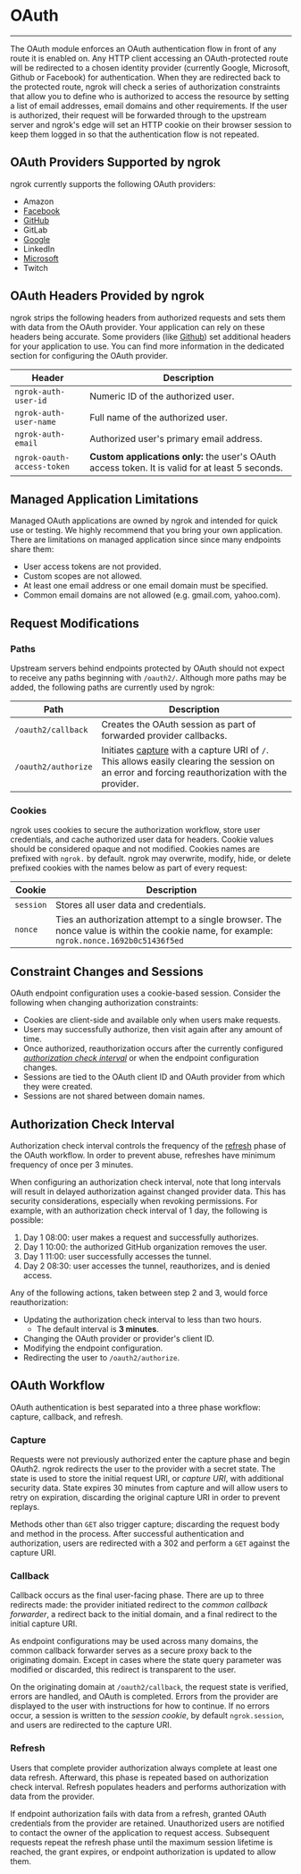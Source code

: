 # OAuth
----------------

The OAuth module enforces an OAuth authentication flow in front of any route it is enabled on. Any HTTP client accessing an OAuth-protected route will be redirected to a chosen identity provider (currently Google, Microsoft, Github or Facebook) for authentication. When they are redirected back to the protected route, ngrok will check a series of authorization constraints that allow you to define who is authorized to access the resource by setting a list of email addresses, email domains and other requirements. If the user is authorized, their request will be forwarded through to the upstream server and ngrok's edge will set an HTTP cookie on their browser session to keep them logged in so that the authentication flow is not repeated.

## OAuth Providers Supported by ngrok

ngrok currently supports the following OAuth providers:

*   Amazon
*   [Facebook](/docs/cloud-edge/modules/oauth/facebook)
*   [GitHub](/docs/cloud-edge/modules/oauth/github)
*   GitLab
*   [Google](/docs/cloud-edge/modules/oauth/google)
*   LinkedIn
*   [Microsoft](/docs/cloud-edge/modules/oauth/microsoft)
*   Twitch

## OAuth Headers Provided by ngrok

ngrok strips the following headers from authorized requests and sets them with data from the OAuth provider. Your application can rely on these headers being accurate. Some providers (like [Github](/docs/cloud-edge/modules/oauth/github#oauth-providers-github-headers)) set additional headers for your application to use. You can find more information in the dedicated section for configuring the OAuth provider.

|Header|Description|
|---|---|
| `ngrok-auth-user-id` | Numeric ID of the authorized user. |
| `ngrok-auth-user-name` | Full name of the authorized user. |
| `ngrok-auth-email` | Authorized user's primary email address. |
| `ngrok-oauth-access-token` | **Custom applications only:** the user's OAuth access token. It is valid for at least 5 seconds. |

## Managed Application Limitations

Managed OAuth applications are owned by ngrok and intended for quick use or testing. We highly recommend that you bring your own application. There are limitations on managed application since since many endpoints share them:

*   User access tokens are not provided.
*   Custom scopes are not allowed.
*   At least one email address or one email domain must be specified.
*   Common email domains are not allowed (e.g. gmail.com, yahoo.com).

## Request Modifications

### Paths

Upstream servers behind endpoints protected by OAuth should not expect to receive any paths beginning with `/oauth2/`. Although more paths may be added, the following paths are currently used by ngrok:

|Path|Description|
|---|---|
| `/oauth2/callback` | Creates the OAuth session as part of forwarded provider callbacks. |
| `/oauth2/authorize` | Initiates [capture](#capture) with a capture URI of `/`. This allows easily clearing the session on an error and forcing reauthorization with the provider. |

### Cookies

ngrok uses cookies to secure the authorization workflow, store user credentials, and cache authorized user data for headers. Cookie values should be considered opaque and not modified. Cookies names are prefixed with `ngrok.` by default. ngrok may overwrite, modify, hide, or delete prefixed cookies with the names below as part of every request:

|Cookie|Description|
|---|---|
| `session` | Stores all user data and credentials.|
| `nonce` | Ties an authorization attempt to a single browser. The nonce value is within the cookie name, for example: `ngrok.nonce.1692b0c51436f5ed`|

## Constraint Changes and Sessions

OAuth endpoint configuration uses a cookie-based session. Consider the following when changing authorization constraints:

*   Cookies are client-side and available only when users make requests.
*   Users may successfully authorize, then visit again after any amount of time.
*   Once authorized, reauthorization occurs after the currently configured _[authorization check interval](#authorization-check-interval)_ or when the endpoint configuration changes.
*   Sessions are tied to the OAuth client ID and OAuth provider from which they were created.
*   Sessions are not shared between domain names.

## Authorization Check Interval

Authorization check interval controls the frequency of the [refresh](#refresh) phase of the OAuth workflow. In order to prevent abuse, refreshes have minimum frequency of once per 3 minutes.

When configuring an authorization check interval, note that long intervals will result in delayed authorization against changed provider data. This has security considerations, especially when revoking permissions. For example, with an authorization check interval of 1 day, the following is possible:

1.  Day 1 08:00: user makes a request and successfully authorizes.
2.  Day 1 10:00: the authorized GitHub organization removes the user.
3.  Day 1 11:00: user successfully accesses the tunnel.
4.  Day 2 08:30: user accesses the tunnel, reauthorizes, and is denied access.

Any of the following actions, taken between step 2 and 3, would force reauthorization:

*   Updating the authorization check interval to less than two hours.
    *   The default interval is **3 minutes**.
*   Changing the OAuth provider or provider's client ID.
*   Modifying the endpoint configuration.
*   Redirecting the user to `/oauth2/authorize`.

## OAuth Workflow

OAuth authentication is best separated into a three phase workflow: capture, callback, and refresh.

### Capture

Requests were not previously authorized enter the capture phase and begin OAuth2. ngrok redirects the user to the provider with a secret state. The state is used to store the initial request URI, or _capture URI_, with additional security data. State expires 30 minutes from capture and will allow users to retry on expiration, discarding the original capture URI in order to prevent replays.

Methods other than `GET` also trigger capture; discarding the request body and method in the process. After successful authentication and authorization, users are redirected with a 302 and perform a `GET` against the capture URI.

### Callback

Callback occurs as the final user-facing phase. There are up to three redirects made: the provider initiated redirect to the _common callback forwarder_, a redirect back to the initial domain, and a final redirect to the initial capture URI.

As endpoint configurations may be used across many domains, the common callback forwarder serves as a secure proxy back to the originating domain. Except in cases where the state query parameter was modified or discarded, this redirect is transparent to the user.

On the originating domain at `/oauth2/callback`, the request state is verified, errors are handled, and OAuth is completed. Errors from the provider are displayed to the user with instructions for how to continue. If no errors occur, a session is written to the _session cookie_, by default `ngrok.session`, and users are redirected to the capture URI.

### Refresh

Users that complete provider authorization always complete at least one data refresh. Afterward, this phase is repeated based on authorization check interval. Refresh populates headers and performs authorization with data from the provider.

If endpoint authorization fails with data from a refresh, granted OAuth credentials from the provider are retained. Unauthorized users are notified to contact the owner of the application to request access. Subsequent requests repeat the refresh phase until the maximum session lifetime is reached, the grant expires, or endpoint authorization is updated to allow them.
